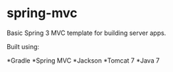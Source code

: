 spring-mvc
==========

Basic Spring 3 MVC template for building server apps.

Built using:

*Gradle
*Spring MVC
*Jackson
*Tomcat 7
*Java 7